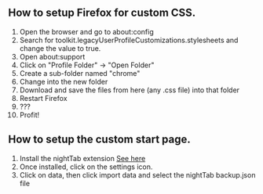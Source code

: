 ## How to setup Firefox for custom CSS.
1. Open the browser and go to about:config
2. Search for toolkit.legacyUserProfileCustomizations.stylesheets and change the value to true. 
3. Open about:support
4. Click on "Profile Folder" -> "Open Folder"
5. Create a sub-folder named "chrome"
6. Change into the new folder
7. Download and save the files from here (any .css file) into that folder
8. Restart Firefox
9. ???
10. Profit!

## How to setup the custom start page.
1. Install the nightTab extension [See here](https://addons.mozilla.org/en-US/firefox/addon/nighttab/)
2. Once installed, click on the settings icon.
3. Click on data, then click import data and select the nightTab backup.json file
